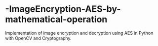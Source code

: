 # -ImageEncryption-AES-by-mathematical-operation
Implementation of image encryption and decryption using AES in Python with OpenCV and Cryptography.
